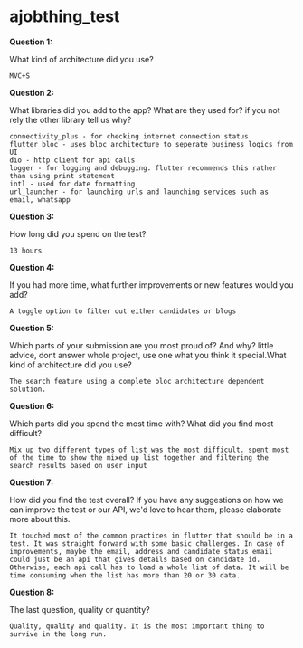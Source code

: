 # ajobthing_test

**Question 1:**

What kind of architecture did you use?

```
MVC+S
```
**Question 2:**

What libraries did you add to the app? What are they used for? if you not rely the other library tell us why?

```
connectivity_plus - for checking internet connection status
flutter_bloc - uses bloc architecture to seperate business logics from UI
dio - http client for api calls 
logger - for logging and debugging. flutter recommends this rather than using print statement
intl - used for date formatting
url_launcher - for launching urls and launching services such as email, whatsapp 
```
**Question 3:**

How long did you spend on the test?

```
13 hours
```
**Question 4:**

If you had more time, what further improvements or new features would you add?

```
A toggle option to filter out either candidates or blogs

```
**Question 5:**

Which parts of your submission are you most proud of? And why? little advice, dont answer whole project, use one what you think it special.What kind of architecture did you use?

```
The search feature using a complete bloc architecture dependent solution.
```
**Question 6:**

Which parts did you spend the most time with? What did you find most difficult?

```
Mix up two different types of list was the most difficult. spent most of the time to show the mixed up list together and filtering the search results based on user input
```
**Question 7:**

How did you find the test overall? If you have any suggestions on how we can improve the test or our API, we'd love to hear them, please elaborate more about this.

```
It touched most of the common practices in flutter that should be in a test. It was straight forward with some basic challenges. In case of improvements, maybe the email, address and candidate status email could just be an api that gives details based on candidate id. Otherwise, each api call has to load a whole list of data. It will be time consuming when the list has more than 20 or 30 data.
```
**Question 8:**

The last question, quality or quantity?

```
Quality, quality and quality. It is the most important thing to survive in the long run.
```
